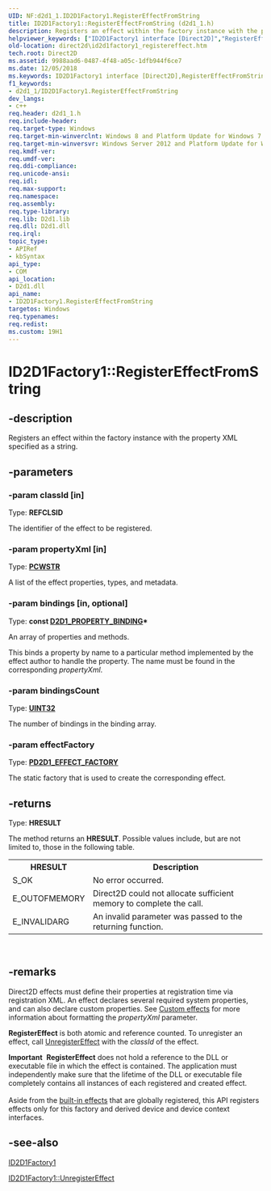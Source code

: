 ```yaml
---
UID: NF:d2d1_1.ID2D1Factory1.RegisterEffectFromString
title: ID2D1Factory1::RegisterEffectFromString (d2d1_1.h)
description: Registers an effect within the factory instance with the property XML specified as a string.helpviewer_keywords: ["ID2D1Factory1 interface [Direct2D]","RegisterEffectFromString method","ID2D1Factory1.RegisterEffectFromString","ID2D1Factory1::RegisterEffectFromString","RegisterEffectFromString","RegisterEffectFromString method [Direct2D]","RegisterEffectFromString method [Direct2D]","ID2D1Factory1 interface","d2d1_1/ID2D1Factory1::RegisterEffectFromString","direct2d.id2d1factory1_registereffect"]
old-location: direct2d\id2d1factory1_registereffect.htm
tech.root: Direct2D
ms.assetid: 9988aad6-0487-4f48-a05c-1dfb944f6ce7
ms.date: 12/05/2018
ms.keywords: ID2D1Factory1 interface [Direct2D],RegisterEffectFromString method, ID2D1Factory1.RegisterEffectFromString, ID2D1Factory1::RegisterEffectFromString, RegisterEffectFromString, RegisterEffectFromString method [Direct2D], RegisterEffectFromString method [Direct2D],ID2D1Factory1 interface, d2d1_1/ID2D1Factory1::RegisterEffectFromString, direct2d.id2d1factory1_registereffect
f1_keywords:
- d2d1_1/ID2D1Factory1.RegisterEffectFromString
dev_langs:
- c++
req.header: d2d1_1.h
req.include-header: 
req.target-type: Windows
req.target-min-winverclnt: Windows 8 and Platform Update for Windows 7 [desktop apps \| UWP apps]
req.target-min-winversvr: Windows Server 2012 and Platform Update for Windows Server 2008 R2 [desktop apps \| UWP apps]
req.kmdf-ver: 
req.umdf-ver: 
req.ddi-compliance: 
req.unicode-ansi: 
req.idl: 
req.max-support: 
req.namespace: 
req.assembly: 
req.type-library: 
req.lib: D2d1.lib
req.dll: D2d1.dll
req.irql: 
topic_type:
- APIRef
- kbSyntax
api_type:
- COM
api_location:
- D2d1.dll
api_name:
- ID2D1Factory1.RegisterEffectFromString
targetos: Windows
req.typenames: 
req.redist: 
ms.custom: 19H1
---
```


# ID2D1Factory1::RegisterEffectFromString


## -description


Registers an effect within the factory instance with the property XML specified as a string.


## -parameters




### -param classId [in]

Type: <b>REFCLSID</b>

The identifier of the effect to be registered.


### -param propertyXml [in]

Type: <b><a href="https://docs.microsoft.com/windows/desktop/api/chstring/nf-chstring-chstring-chstring(lpcwstr)">PCWSTR</a></b>

A list of the effect properties, types, and metadata.


### -param bindings [in, optional]

Type: <b>const <a href="https://docs.microsoft.com/windows/desktop/api/d2d1effectauthor/ns-d2d1effectauthor-d2d1_property_binding">D2D1_PROPERTY_BINDING</a>*</b>

An array of properties and methods.

This binds a property by name to a particular method implemented by the effect author to handle the property. 
              The name must be found in the corresponding <i>propertyXml</i>.
            


### -param bindingsCount

Type: <b><a href="https://docs.microsoft.com/windows/desktop/api/webservices/ns-webservices-ws_uint32_description">UINT32</a></b>

The number of bindings in the binding array.


### -param effectFactory

Type: <b><a href="https://docs.microsoft.com/windows/desktop/api/d2d1_1/nc-d2d1_1-pd2d1_effect_factory">PD2D1_EFFECT_FACTORY</a></b>

The static factory that is used to create the corresponding effect.


## -returns



Type: <b>HRESULT</b>

The method returns an <b>HRESULT</b>. Possible values include, but are not limited to, those in the following table.
            

<table>
<tr>
<th>HRESULT</th>
<th>Description</th>
</tr>
<tr>
<td>S_OK</td>
<td>No error occurred.</td>
</tr>
<tr>
<td>E_OUTOFMEMORY</td>
<td>Direct2D could not allocate sufficient memory to complete the call.
                </td>
</tr>
<tr>
<td>E_INVALIDARG</td>
<td>An invalid parameter was passed to the returning function.</td>
</tr>
</table>
 




## -remarks



Direct2D effects must define their properties at registration time via registration XML. An effect declares several required system properties, 
        and can also declare custom properties. See <a href="https://docs.microsoft.com/windows/desktop/Direct2D/custom-effects">Custom effects</a> 
        for more information about formatting the <i>propertyXml</i> parameter.
      

<b>RegisterEffect</b> is both atomic and reference counted. To unregister an effect, 
        call <a href="https://docs.microsoft.com/windows/desktop/api/d2d1_1/nf-d2d1_1-id2d1factory1-unregistereffect">UnregisterEffect</a> with the  <i>classId</i> of the effect.
      

<div class="alert"><b>Important</b>  <b>RegisterEffect</b> does not hold a reference to the DLL or executable file in which 
          the effect is contained. The application must independently  make sure that the lifetime of the DLL or executable file completely contains all instances of each registered and created effect.
        </div>
<div> </div>
Aside from the <a href="https://docs.microsoft.com/windows/desktop/Direct2D/built-in-effects">built-in effects</a> that are globally registered, this API registers effects only for 
      this factory and derived device and device context interfaces.




## -see-also




<a href="https://docs.microsoft.com/windows/desktop/api/d2d1_1/nn-d2d1_1-id2d1factory1">ID2D1Factory1</a>



<a href="https://docs.microsoft.com/windows/desktop/api/d2d1_1/nf-d2d1_1-id2d1factory1-unregistereffect">ID2D1Factory1::UnregisterEffect</a>
 

 

